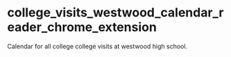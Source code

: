 # college_visits_westwood_calendar_reader_chrome_extension
Calendar for all college college visits at westwood high school.
